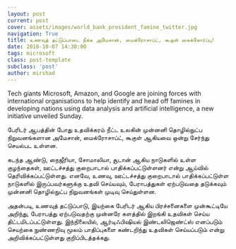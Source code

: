 ```yaml
---
layout: post
current: post
cover: assets/images/world_bank_president_famine_twitter.jpg
navigation: True
title: உணவுத் தட்டுப்பாடை நீக்க அமேசான், மைக்ரோசாப்ட், கூகுள் கைக்கோர்ப்பு!
date: 2018-10-07 14:30:00
tags: microsoft
class: post-template
subclass: 'post'
author: mirshad
---
```

Tech giants Microsoft, Amazon, and Google are joining forces with international organisations to help identify and head off famines in developing nations using data analysis and artificial intelligence, a new initiative unveiled Sunday.

பேரிடர் ஆபத்தின் போது உதவிக்கரம் நீட்ட உலகின் முன்னனி தொழில்நுட்ப நிறுவனங்களான அமேசான், மைக்ரோசாப்ட், கூகுள் ஆகியவை ஒன்று சேர்ந்து செயல்பட உள்ளன.

கடந்த ஆண்டு, நைஜீரியா, சோமாலியா, சூடான் ஆகிய நாடுகளில் உள்ள குழந்தைகள், ஊட்டச்சத்து குறைபாடால் பாதிக்கப்பட்டுள்ளனர் என்று ஆய்வில் தெரிவிக்கப்பட்டுள்ளது. எனவே, உணவு, ஊட்டச்சத்து குறைபாடால் பாதிக்கப்பட்டுள்ள நாடுகளில் இருப்பவர்களுக்கு உதவி செய்யவும், பேராபத்துகள் ஏற்படுவதை தடுக்கவும் முன்னனி தொழில்நுட்ப நிறுவனங்கள் முடிவு செய்துள்ளன.

அதன்படி, உணவுத் தட்டுப்பாடு, இயற்கை பேரிடர் ஆகிய பிரச்சனைகளை முன்கூட்டியே அறிந்து, பேராபத்து ஏற்படுவதற்கு முன்னரே களத்தில் இறங்கி உதவிகள் செய்ய திட்டமிடப்பட்டுள்ளது. இந்நிலையில், ஆர்டிஃபிஷியல் இண்டலிஜெண்ட்ஸ் எனப்படும் செயற்கை நுண்ணறிவு மூலம் பாதிப்புகளை கண்டறிந்து உதவிகள் செய்யப்படும் என்று அறிவிக்கப்பட்டுள்ளது குறிப்பிடத்தக்கது.